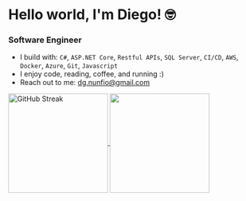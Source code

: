 
# Hello world, I'm Diego! 🤓

<h3> Software Engineer  </h3>

* I build with:  `C#`, `ASP.NET Core`, `Restful APIs`, `SQL Server`, `CI/CD`, `AWS`, `Docker`, `Azure`, `Git`, `Javascript`
* I enjoy code, reading, coffee, and running :) 
* Reach out to me: dg.nunfio@gmail.com 

<a href="https://git.io/streak-stats">
  <img height=200 align="center" src="https://streak-stats.demolab.com?user=diegonunfio&theme=radical&date_format=M%20j%5B%2C%20Y%5D&card_width=478" alt="GitHub Streak"/>
</a>
<a href="https://github.com/anuraghazra/convoychat">
  <img height=200 align="center" src="https://github-readme-stats.vercel.app/api/top-langs?username=diegonunfio&layout=compact&langs_count=8&card_width=320" />
</a>

